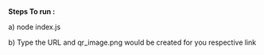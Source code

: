 **Steps To run :**

a) node index.js

b) Type the URL and qr_image.png would be created for you respective link
